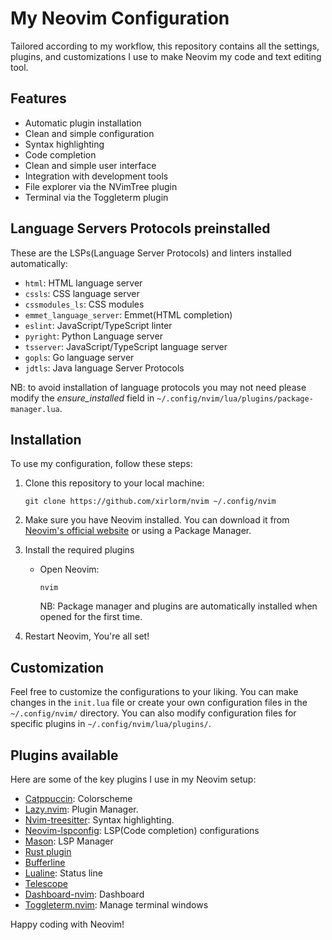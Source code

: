 # My Neovim Configuration

Tailored according to my workflow, this repository contains all the settings,
plugins, and customizations I use to make Neovim my code and text editing tool.

## Features

- Automatic plugin installation
- Clean and simple configuration
- Syntax highlighting
- Code completion
- Clean and simple user interface
- Integration with development tools
- File explorer via the NVimTree plugin
- Terminal via the Toggleterm plugin
  
## Language Servers Protocols preinstalled

These are the LSPs(Language Server Protocols) and linters installed automatically:

- `html`: HTML language server
- `cssls`: CSS language server
- `cssmodules_ls`: CSS modules
- `emmet_language_server`: Emmet(HTML completion)
- `eslint`: JavaScript/TypeScript linter
- `pyright`: Python Language server
- `tsserver`: JavaScript/TypeScript language server
- `gopls`: Go language server
- `jdtls`: Java language Server Protocols

NB: to avoid installation of language protocols you may not need please modify
    the _ensure_installed_ field in `~/.config/nvim/lua/plugins/package-manager.lua`.

## Installation

To use my configuration, follow these steps:

1. Clone this repository to your local machine:

   ```shell
   git clone https://github.com/xirlorm/nvim ~/.config/nvim
   ```

2. Make sure you have Neovim installed. You can download it from [Neovim's official website](https://neovim.io/) or using a Package Manager.

3. Install the required plugins

   - Open Neovim:

     ```shell
     nvim
     ```
     NB: Package manager and plugins are automatically installed when opened for the first time.

4. Restart Neovim, You're all set!


## Customization

Feel free to customize the configurations to your liking. You can make changes in
the `init.lua` file or create your own configuration files in the
`~/.config/nvim/` directory. You can also modify configuration files for specific
plugins in `~/.config/nvim/lua/plugins/`.

## Plugins available

Here are some of the key plugins I use in my Neovim setup:

- [Catppuccin](https://github.com/catppuccin/nvim): Colorscheme
- [Lazy.nvim](https://github.com/folke/lazy.nvim): Plugin Manager.
- [Nvim-treesitter](https://github.com/nvim-treesitter/nvim-treesitter): Syntax highlighting.
- [Neovim-lspconfig](https://github.com/neovim/nvim-lspconfig): LSP(Code completion) configurations
- [Mason](https://github.com/williamboman/mason.nvim): LSP Manager
- [Rust plugin](https://github.com/rust-lang/rust.vim)
- [Bufferline](https://github.com/akinsho/bufferline.nvim)
- [Lualine](https://github.com/nvim-lualine/lualine.nvim): Status line
- [Telescope](https://github.com/nvim-telescope/telescope.nvim)
- [Dashboard-nvim](https://github.com/nvimdev/dashboard-nvim): Dashboard
- [Toggleterm.nvim](https://github.com/akinsho/toggleterm.nvim): Manage terminal windows

Happy coding with Neovim!

